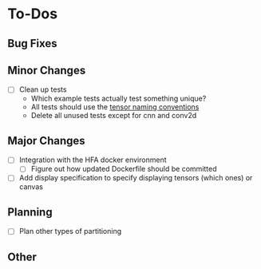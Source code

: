 # To-Dos

## Bug Fixes

## Minor Changes

- [ ] Clean up tests
    - Which example tests actually test something unique?
    - All tests should use the [tensor naming conventions](./tensor_naming.md)
    - Delete all unused tests except for cnn and conv2d

## Major Changes

- [ ] Integration with the HFA docker environment
    - [ ] Figure out how updated Dockerfile should be committed
- [ ] Add display specification to specify displaying tensors (which ones) or canvas

## Planning

- [ ] Plan other types of partitioning

## Other

